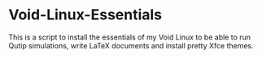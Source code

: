 # Void-Linux-Essentials
This is a script to install the essentials of my Void Linux to be able to run Qutip simulations, write LaTeX documents and install pretty Xfce themes. 
